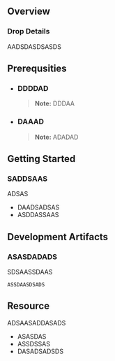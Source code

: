 
## Overview



### Drop Details
AADSDASDSASDS

## Prerequsities

- ### DDDDAD
  > **Note:** DDDAA
      
- ### DAAAD
  > **Note:** ADADAD
      

## Getting Started
### SADDSAAS
ADSAS
- DAADSADSAS
- ASDDASSAAS

## Development Artifacts
### ASASDADADS
SDSAASSDAAS
```shell
ASSDAASDSADS
```

## Resource
ADSAASADDASADS
- ASASDAS
- ASSDSSAS
- DASADSADSDS


    